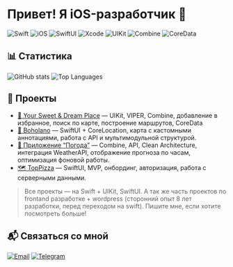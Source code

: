 # Привет! Я iOS-разработчик 👋

![Swift](https://img.shields.io/badge/Swift-F54A2A?style=for-the-badge&logo=swift&logoColor=white)
![iOS](https://img.shields.io/badge/iOS-000000?style=for-the-badge&logo=ios&logoColor=white)
![SwiftUI](https://img.shields.io/badge/SwiftUI-000000?style=for-the-badge&logo=swiftui&logoColor=white)
![Xcode](https://img.shields.io/badge/Xcode-000000?style=for-the-badge&logo=xcode&logoColor=white)
![UIKit](https://img.shields.io/badge/UIKit-000000?style=for-the-badge&logo=uikit&logoColor=white)
![Combine](https://img.shields.io/badge/Combine-007AFF?style=for-the-badge&logo=combine&logoColor=white)
![CoreData](https://img.shields.io/badge/CoreData-007AFF?style=for-the-badge&logo=coredata&logoColor=white)

## 📊 Статистика

![GitHub stats](https://github-readme-stats.vercel.app/api?username=webdmitriev&show_icons=true&theme=radical&hide_border=true)
![Top Languages](https://github-readme-stats.vercel.app/api/top-langs/?username=webdmitriev&layout=compact&theme=radical&hide_border=true&langs_count=6)

## 🚀 Проекты

- [📍 Your Sweet & Dream Place](https://github.com/webdmitriev/dream-place-uikit) — UIKit, VIPER, Combine, добавление в избранное, поиск по карте, построение маршрутов, CoreData
- [📍 Boholano](https://github.com/webdmitriev/BoholanoSUI) — SwiftUI + CoreLocation, карта с кастомными аннотациями, работа с API и мультимодульной структурой.
- [📱 Приложение “Погода”](https://github.com/webdmitriev/systeams-weather-sui) — Combine, API, Clean Architecture, интеграция WeatherAPI, отображение прогноза по часам, оптимизация фоновой работы.
- [🗺️ TopPizza](https://github.com/webdmitriev/TopPizza) — SwiftUI, MVP, онбординг, авторизация, работа с серверными данными.

> Все проекты — на Swift + UIKit, SwiftUI.
> А так же часть проектов по frontand разработке + wordpress (сторонний опыт 8 лет разработки, перед переходом на swift).
> Пишите мне, если хотите посмотреть больше!

## 📬 Связаться со мной

[![Email](https://img.shields.io/badge/Email-D14836?style=for-the-badge&logo=gmail&logoColor=white)](mailto:webdmitriev@gmail.com)
[![Telegram](https://img.shields.io/badge/Telegram-26A5E4?style=for-the-badge&logo=telegram&logoColor=white)](https://t.me/webdmitriev)
